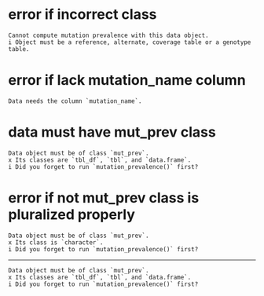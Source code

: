 # error if incorrect class

    Cannot compute mutation prevalence with this data object.
    i Object must be a reference, alternate, coverage table or a genotype table.

# error if lack mutation_name column

    Data needs the column `mutation_name`.

# data must have mut_prev class

    Data object must be of class `mut_prev`.
    x Its classes are `tbl_df`, `tbl`, and `data.frame`.
    i Did you forget to run `mutation_prevalence()` first?

# error if not mut_prev class is pluralized properly

    Data object must be of class `mut_prev`.
    x Its class is `character`.
    i Did you forget to run `mutation_prevalence()` first?

---

    Data object must be of class `mut_prev`.
    x Its classes are `tbl_df`, `tbl`, and `data.frame`.
    i Did you forget to run `mutation_prevalence()` first?

